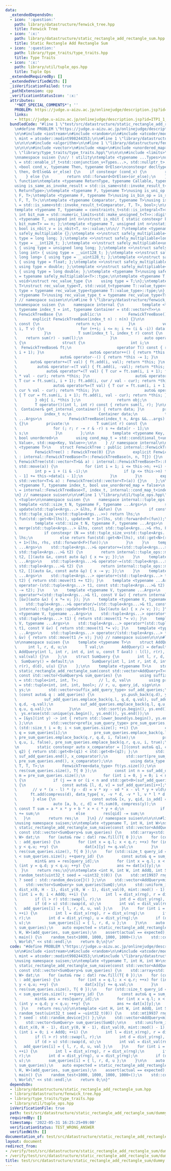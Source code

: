 ```yaml
---
data:
  _extendedDependsOn:
  - icon: ':question:'
    path: library/datastructure/fenwick_tree.hpp
    title: Fenwick Tree
  - icon: ':x:'
    path: library/datastructure/static_rectangle_add_rectangle_sum.hpp
    title: Static Rectangle Add Rectangle Sum
  - icon: ':question:'
    path: library/type_traits/type_traits.hpp
    title: Type Traits
  - icon: ':x:'
    path: library/util/tuple_ops.hpp
    title: Tuple Ops
  _extendedRequiredBy: []
  _extendedVerifiedWith: []
  _isVerificationFailed: true
  _pathExtension: cpp
  _verificationStatusIcon: ':x:'
  attributes:
    '*NOT_SPECIAL_COMMENTS*': ''
    PROBLEM: https://judge.u-aizu.ac.jp/onlinejudge/description.jsp?id=ITP1_1_A
    links:
    - https://judge.u-aizu.ac.jp/onlinejudge/description.jsp?id=ITP1_1_A
  bundledCode: "#line 1 \"test/src/datastructure/static_rectangle_add_rectangle_sum/dummy.test.cpp\"\
    \n#define PROBLEM \"https://judge.u-aizu.ac.jp/onlinejudge/description.jsp?id=ITP1_1_A\"\
    \n\n#include <iostream>\n#include <random>\n\n#include <atcoder/modint>\nusing\
    \ mint = atcoder::modint998244353;\n\n#line 1 \"library/datastructure/static_rectangle_add_rectangle_sum.hpp\"\
    \n\n\n\n#include <algorithm>\n\n#line 1 \"library/datastructure/fenwick_tree.hpp\"\
    \n\n\n\n#include <vector>\n#include <map>\n#include <unordered_map>\n\n#line 1\
    \ \"library/type_traits/type_traits.hpp\"\n\n\n\n#include <limits>\n#include <type_traits>\n\
    \nnamespace suisen {\n// ! utility\ntemplate <typename ...Types>\nusing constraints_t\
    \ = std::enable_if_t<std::conjunction_v<Types...>, std::nullptr_t>;\ntemplate\
    \ <bool cond_v, typename Then, typename OrElse>\nconstexpr decltype(auto) constexpr_if(Then&&\
    \ then, OrElse&& or_else) {\n    if constexpr (cond_v) {\n        return std::forward<Then>(then);\n\
    \    } else {\n        return std::forward<OrElse>(or_else);\n    }\n}\n\n// !\
    \ function\ntemplate <typename ReturnType, typename Callable, typename ...Args>\n\
    using is_same_as_invoke_result = std::is_same<std::invoke_result_t<Callable, Args...>,\
    \ ReturnType>;\ntemplate <typename F, typename T>\nusing is_uni_op = is_same_as_invoke_result<T,\
    \ F, T>;\ntemplate <typename F, typename T>\nusing is_bin_op = is_same_as_invoke_result<T,\
    \ F, T, T>;\n\ntemplate <typename Comparator, typename T>\nusing is_comparator\
    \ = std::is_same<std::invoke_result_t<Comparator, T, T>, bool>;\n\n// ! integral\n\
    template <typename T, typename = constraints_t<std::is_integral<T>>>\nconstexpr\
    \ int bit_num = std::numeric_limits<std::make_unsigned_t<T>>::digits;\ntemplate\
    \ <typename T, unsigned int n>\nstruct is_nbit { static constexpr bool value =\
    \ bit_num<T> == n; };\ntemplate <typename T, unsigned int n>\nstatic constexpr\
    \ bool is_nbit_v = is_nbit<T, n>::value;\n\n// ?\ntemplate <typename T>\nstruct\
    \ safely_multipliable {};\ntemplate <>\nstruct safely_multipliable<int> { using\
    \ type = long long; };\ntemplate <>\nstruct safely_multipliable<long long> { using\
    \ type = __int128_t; };\ntemplate <>\nstruct safely_multipliable<unsigned int>\
    \ { using type = unsigned long long; };\ntemplate <>\nstruct safely_multipliable<unsigned\
    \ long int> { using type = __uint128_t; };\ntemplate <>\nstruct safely_multipliable<unsigned\
    \ long long> { using type = __uint128_t; };\ntemplate <>\nstruct safely_multipliable<float>\
    \ { using type = float; };\ntemplate <>\nstruct safely_multipliable<double> {\
    \ using type = double; };\ntemplate <>\nstruct safely_multipliable<long double>\
    \ { using type = long double; };\ntemplate <typename T>\nusing safely_multipliable_t\
    \ = typename safely_multipliable<T>::type;\n\ntemplate <typename T, typename =\
    \ void>\nstruct rec_value_type {\n    using type = T;\n};\ntemplate <typename\
    \ T>\nstruct rec_value_type<T, std::void_t<typename T::value_type>> {\n    using\
    \ type = typename rec_value_type<typename T::value_type>::type;\n};\ntemplate\
    \ <typename T>\nusing rec_value_type_t = typename rec_value_type<T>::type;\n\n\
    } // namespace suisen\n\n\n#line 9 \"library/datastructure/fenwick_tree.hpp\"\n\
    \nnamespace suisen {\n    namespace internal {\n        template <typename T,\
    \ typename index_t = int, typename Container = std::vector<T>>\n        class\
    \ FenwickTreeBase {\n        public:\n            FenwickTreeBase() {}\n     \
    \       explicit FenwickTreeBase(index_t n) : n(n) {}\n\n            int size()\
    \ const {\n                return n;\n            }\n            void add(index_t\
    \ i, T v) {\n                for (++i; i <= n; i += (i & -i)) data[i - 1] += v;\n\
    \            }\n            T sum(index_t l, index_t r) const {\n            \
    \    return sum(r) - sum(l);\n            }\n            auto operator[](int i)\
    \ {\n                struct {\n                    int i;\n                  \
    \  FenwickTreeBase& ft;\n                    operator T() const { return ft.sum(i,\
    \ i + 1); }\n                    auto& operator++() { return *this += 1; }\n \
    \                   auto& operator--() { return *this -= 1; }\n              \
    \      auto& operator+=(T val) { ft.add(i, val); return *this; }\n           \
    \         auto& operator-=(T val) { ft.add(i, -val); return *this; }\n       \
    \             auto& operator*=(T val) { T cur = ft.sum(i, i + 1); ft.add(i, cur\
    \ * val - cur); return *this; }\n                    auto& operator/=(T val) {\
    \ T cur = ft.sum(i, i + 1); ft.add(i, cur / val - cur); return *this; }\n    \
    \                auto& operator%=(T val) { T cur = ft.sum(i, i + 1); ft.add(i,\
    \ cur % val - cur); return *this; }\n                    auto& operator =(T val)\
    \ { T cur = ft.sum(i, i + 1); ft.add(i, val - cur); return *this; }\n        \
    \        } obj{ i, *this };\n                return obj;\n            }\n    \
    \        T operator()(int l, int r) const { return sum(l, r); }\n\n          \
    \  Container& get_internal_container() { return data; }\n        protected:\n\
    \            index_t n;\n            Container data;\n            template <typename\
    \ ...Args>\n            FenwickTreeBase(index_t n, Args &&...args) : n(n), data(std::forward<Args>(args)...)\
    \ {}\n        private:\n            T sum(int r) const {\n                T s{};\n\
    \                for (; r; r -= r & -r) s += data[r - 1];\n                return\
    \ s;\n            }\n        };\n\n        template <typename Key, typename Value,\
    \ bool unordered>\n        using cond_map_t = std::conditional_t<unordered, std::unordered_map<Key,\
    \ Value>, std::map<Key, Value>>;\n\n    } // namespace internal\n\n    template\
    \ <typename T>\n    struct FenwickTree : public internal::FenwickTreeBase<T> {\n\
    \        FenwickTree() : FenwickTree(0) {}\n        explicit FenwickTree(int n)\
    \ : internal::FenwickTreeBase<T>::FenwickTreeBase(n, n, T{}) {}\n        explicit\
    \ FenwickTree(std::vector<T>&& a) : internal::FenwickTreeBase<T>::FenwickTreeBase(a.size(),\
    \ std::move(a)) {\n            for (int i = 1; i <= this->n; ++i) {\n        \
    \        int p = i + (i & -i);\n                if (p <= this->n) this->data[p\
    \ - 1] += this->data[i - 1];\n            }\n        }\n        explicit FenwickTree(const\
    \ std::vector<T>& a) : FenwickTree(std::vector<T>(a)) {}\n    };\n\n    template\
    \ <typename T, typename index_t, bool use_unordered_map = false>\n    using MapFenwickTree\
    \ = internal::FenwickTreeBase<T, index_t, internal::cond_map_t<index_t, T, use_unordered_map>>;\n\
    \n} // namespace suisen\n\n\n#line 1 \"library/util/tuple_ops.hpp\"\n\n\n\n#include\
    \ <tuple>\n\nnamespace suisen {\n    namespace internal::tuple_ops {\n       \
    \ template <std::size_t N, typename F, typename ...Args>\n        std::tuple<Args...>&\
    \ update(std::tuple<Args...> &lhs, F &&fun) {\n            if constexpr (N ==\
    \ std::tuple_size_v<std::tuple<Args...>>) return lhs;\n            else return\
    \ fun(std::get<N>(lhs)), update<N + 1>(lhs, std::forward<F>(fun));\n        }\n\
    \        template <std::size_t N, typename F, typename ...Args>\n        std::tuple<Args...>&\
    \ merge(std::tuple<Args...> &lhs, const std::tuple<Args...>& rhs, F &&fun) {\n\
    \            if constexpr (N == std::tuple_size_v<std::tuple<Args...>>) return\
    \ lhs;\n            else return fun(std::get<N>(lhs), std::get<N>(rhs)), merge<N\
    \ + 1>(lhs, rhs, std::forward<F>(fun));\n        }\n    }\n    template <typename\
    \ ...Args>\n    std::tuple<Args...>& operator+=(std::tuple<Args...>& t1, const\
    \ std::tuple<Args...>& t2) {\n        return internal::tuple_ops::merge<0>(t1,\
    \ t2, [](auto &x, const auto &y) { x += y; });\n    }\n    template <typename\
    \ ...Args>\n    std::tuple<Args...>& operator-=(std::tuple<Args...>& t1, const\
    \ std::tuple<Args...>& t2) {\n        return internal::tuple_ops::merge<0>(t1,\
    \ t2, [](auto &x, const auto &y) { x -= y; });\n    }\n    template <typename\
    \ ...Args>\n    std::tuple<Args...> operator+(std::tuple<Args...> t1, const std::tuple<Args...>&\
    \ t2) { return std::move(t1 += t2); }\n    template <typename ...Args>\n    std::tuple<Args...>\
    \ operator-(std::tuple<Args...> t1, const std::tuple<Args...>& t2) { return std::move(t1\
    \ -= t2); }\n    \n    template <typename V, typename ...Args>\n    std::tuple<Args...>&\
    \ operator*=(std::tuple<Args...>& t1, const V &v) { return internal::tuple_ops::update<0>(t1,\
    \ [&v](auto &x) { x *= v; }); }\n    template <typename V, typename ...Args>\n\
    \    std::tuple<Args...>& operator/=(std::tuple<Args...>& t1, const V &v) { return\
    \ internal::tuple_ops::update<0>(t1, [&v](auto &x) { x /= v; }); }\n\n    template\
    \ <typename V, typename ...Args>\n    std::tuple<Args...> operator*(const V &v,\
    \ std::tuple<Args...> t1) { return std::move(t1 *= v); }\n    template <typename\
    \ V, typename ...Args>\n    std::tuple<Args...> operator*(std::tuple<Args...>\
    \ t1, const V &v) { return std::move(t1 *= v); }\n    template <typename V, typename\
    \ ...Args>\n    std::tuple<Args...> operator/(std::tuple<Args...> t1, const V\
    \ &v) { return std::move(t1 /= v); }\n} // namespace suisen\n\n\n#line 8 \"library/datastructure/static_rectangle_add_rectangle_sum.hpp\"\
    \n\nnamespace suisen {\n    template <typename T>\n    struct AddQuery {\n   \
    \     int l, r, d, u;\n        T val;\n        AddQuery() = default;\n       \
    \ AddQuery(int l, int r, int d, int u, const T &val) : l(l), r(r), d(d), u(u),\
    \ val(val) {}\n    };\n    struct SumQuery {\n        int l, r, d, u;\n      \
    \  SumQuery() = default;\n        SumQuery(int l, int r, int d, int u) : l(l),\
    \ r(r), d(d), u(u) {}\n    };\n\n    template <typename T>\n    std::vector<T>\
    \ static_rectangle_add_rectangle_sum(const std::vector<AddQuery<T>>& add_queries,\
    \ const std::vector<SumQuery>& sum_queries) {\n        using suffix_add_query_type\
    \ = std::tuple<int, int, T>;         // l, d, val\n        using prefix_sum_query_type\
    \ = std::tuple<int, int, int, bool>; // r, u, query_id, sign\n\n        std::vector<int>\
    \ ys;\n        std::vector<suffix_add_query_type> suf_add_queries;\n        for\
    \ (const auto& q : add_queries) {\n            ys.push_back(q.d), ys.push_back(q.u);\n\
    \            suf_add_queries.emplace_back(q.l, q.d, q.val), suf_add_queries.emplace_back(q.r,\
    \ q.d, -q.val);\n            suf_add_queries.emplace_back(q.l, q.u, -q.val), suf_add_queries.emplace_back(q.r,\
    \ q.u, q.val);\n        }\n\n        std::sort(ys.begin(), ys.end());\n      \
    \  ys.erase(std::unique(ys.begin(), ys.end()), ys.end());\n        auto compress\
    \ = [&ys](int y) -> int { return std::lower_bound(ys.begin(), ys.end(), y) - ys.begin();\
    \ };\n\n        std::vector<prefix_sum_query_type> pre_sum_queries;\n        for\
    \ (std::size_t i = 0; i < sum_queries.size(); ++i) {\n            const auto&\
    \ q = sum_queries[i];\n            pre_sum_queries.emplace_back(q.l, q.d, i, true),\
    \ pre_sum_queries.emplace_back(q.r, q.d, i, false);\n            pre_sum_queries.emplace_back(q.l,\
    \ q.u, i, false), pre_sum_queries.emplace_back(q.r, q.u, i, true);\n        }\n\
    \n        static constexpr auto x_comparator = [](const auto& q1, const auto&\
    \ q2) { return std::get<0>(q1) < std::get<0>(q2); };\n        std::sort(suf_add_queries.begin(),\
    \ suf_add_queries.end(), x_comparator);\n        std::sort(pre_sum_queries.begin(),\
    \ pre_sum_queries.end(), x_comparator);\n\n        using data_type = std::tuple<T,\
    \ T, T, T>;\n        FenwickTree<data_type> ft(ys.size());\n\n        std::vector<T>\
    \ res(sum_queries.size(), T{ 0 });\n        const int n = suf_add_queries.size(),\
    \ m = pre_sum_queries.size();\n        for (int i = 0, j = 0; i < n or j < m;)\
    \ {\n            if (j == m or (i < n and std::get<0>(suf_add_queries[i]) < std::get<0>(pre_sum_queries[j])))\
    \ {\n                const auto& [l, d, v] = suf_add_queries[i++];\n         \
    \       // v * (x - l) * (y - d) = v * xy - vd * x - vl * y + vld\n          \
    \      ft.add(compress(d), data_type{ v, -v * d, -v * l, v * l * d });\n     \
    \       } else {\n                const auto& [x, y, qid, is_add] = pre_sum_queries[j++];\n\
    \                auto [a, b, c, d] = ft.sum(0, compress(y));\n               \
    \ const T sum = a * x * y + b * x + c * y + d;\n                if (is_add) res[qid]\
    \ += sum;\n                else        res[qid] -= sum;\n            }\n     \
    \   }\n        return res;\n    }\n} // namespace suisen\n\n\n\n#line 10 \"test/src/datastructure/static_rectangle_add_rectangle_sum/dummy.test.cpp\"\
    \nusing namespace suisen;\n\ntemplate <typename T, int H, int W>\nstd::vector<T>\
    \ static_rectangle_add_rectangle_sum_naive(const std::vector<AddQuery<T>>& add_queries,\
    \ const std::vector<SumQuery>& sum_queries) {\n    std::array<std::array<T, H>,\
    \ W> dat;\n    for (auto& row : dat) row.fill(T{ 0 });\n    for (const auto& q\
    \ : add_queries) {\n        for (int x = q.l; x < q.r; ++x) for (int y = q.d;\
    \ y < q.u; ++y) {\n            dat[x][y] += q.val;\n        }\n    }\n    std::vector<T>\
    \ res(sum_queries.size(), T{ 0 });\n    for (std::size_t query_id = 0; query_id\
    \ < sum_queries.size(); ++query_id) {\n        const auto& q = sum_queries[query_id];\n\
    \        mint& ans = res[query_id];\n        for (int x = q.l; x < q.r; ++x) for\
    \ (int y = q.d; y < q.u; ++y) {\n            ans += dat[x][y];\n        }\n  \
    \  }\n    return res;\n}\n\ntemplate <int H, int W, int AddQ, int SumQ>\nvoid\
    \ random_test(uint32_t seed = ~uint32_t(0)) {\n    std::mt19937 rng{ seed != ~uint32_t(0)\
    \ ? seed : std::random_device{}() };\n\n    std::vector<AddQuery<mint>> add_queries(AddQ);\n\
    \    std::vector<SumQuery> sum_queries(SumQ);\n\n    std::uniform_int_distribution<int>\
    \ dist_x(0, H - 1), dist_y(0, W - 1), dist_val(0, mint::mod() - 1);\n\n    for\
    \ (int i = 0; i < AddQ; ++i) {\n        int l = dist_x(rng), r = dist_x(rng);\n\
    \        if (l > r) std::swap(l, r);\n        int d = dist_y(rng), u = dist_y(rng);\n\
    \        if (d > u) std::swap(d, u);\n        int val = dist_val(rng);\n     \
    \   add_queries[i] = { l, r, d, u, val };\n    }\n    for (int i = 0; i < SumQ;\
    \ ++i) {\n        int l = dist_x(rng), r = dist_x(rng);\n        if (l > r) std::swap(l,\
    \ r);\n        int d = dist_y(rng), u = dist_y(rng);\n        if (d > u) std::swap(d,\
    \ u);\n        sum_queries[i] = { l, r, d, u };\n    }\n\n    auto actual = static_rectangle_add_rectangle_sum(add_queries,\
    \ sum_queries);\n    auto expected = static_rectangle_add_rectangle_sum_naive<mint,\
    \ H, W>(add_queries, sum_queries);\n    assert(actual == expected);\n}\n\nint\
    \ main() {\n    random_test<1000, 1000, 1000, 1000>();\n    std::cout << \"Hello\
    \ World\" << std::endl;\n    return 0;\n}\n"
  code: "#define PROBLEM \"https://judge.u-aizu.ac.jp/onlinejudge/description.jsp?id=ITP1_1_A\"\
    \n\n#include <iostream>\n#include <random>\n\n#include <atcoder/modint>\nusing\
    \ mint = atcoder::modint998244353;\n\n#include \"library/datastructure/static_rectangle_add_rectangle_sum.hpp\"\
    \nusing namespace suisen;\n\ntemplate <typename T, int H, int W>\nstd::vector<T>\
    \ static_rectangle_add_rectangle_sum_naive(const std::vector<AddQuery<T>>& add_queries,\
    \ const std::vector<SumQuery>& sum_queries) {\n    std::array<std::array<T, H>,\
    \ W> dat;\n    for (auto& row : dat) row.fill(T{ 0 });\n    for (const auto& q\
    \ : add_queries) {\n        for (int x = q.l; x < q.r; ++x) for (int y = q.d;\
    \ y < q.u; ++y) {\n            dat[x][y] += q.val;\n        }\n    }\n    std::vector<T>\
    \ res(sum_queries.size(), T{ 0 });\n    for (std::size_t query_id = 0; query_id\
    \ < sum_queries.size(); ++query_id) {\n        const auto& q = sum_queries[query_id];\n\
    \        mint& ans = res[query_id];\n        for (int x = q.l; x < q.r; ++x) for\
    \ (int y = q.d; y < q.u; ++y) {\n            ans += dat[x][y];\n        }\n  \
    \  }\n    return res;\n}\n\ntemplate <int H, int W, int AddQ, int SumQ>\nvoid\
    \ random_test(uint32_t seed = ~uint32_t(0)) {\n    std::mt19937 rng{ seed != ~uint32_t(0)\
    \ ? seed : std::random_device{}() };\n\n    std::vector<AddQuery<mint>> add_queries(AddQ);\n\
    \    std::vector<SumQuery> sum_queries(SumQ);\n\n    std::uniform_int_distribution<int>\
    \ dist_x(0, H - 1), dist_y(0, W - 1), dist_val(0, mint::mod() - 1);\n\n    for\
    \ (int i = 0; i < AddQ; ++i) {\n        int l = dist_x(rng), r = dist_x(rng);\n\
    \        if (l > r) std::swap(l, r);\n        int d = dist_y(rng), u = dist_y(rng);\n\
    \        if (d > u) std::swap(d, u);\n        int val = dist_val(rng);\n     \
    \   add_queries[i] = { l, r, d, u, val };\n    }\n    for (int i = 0; i < SumQ;\
    \ ++i) {\n        int l = dist_x(rng), r = dist_x(rng);\n        if (l > r) std::swap(l,\
    \ r);\n        int d = dist_y(rng), u = dist_y(rng);\n        if (d > u) std::swap(d,\
    \ u);\n        sum_queries[i] = { l, r, d, u };\n    }\n\n    auto actual = static_rectangle_add_rectangle_sum(add_queries,\
    \ sum_queries);\n    auto expected = static_rectangle_add_rectangle_sum_naive<mint,\
    \ H, W>(add_queries, sum_queries);\n    assert(actual == expected);\n}\n\nint\
    \ main() {\n    random_test<1000, 1000, 1000, 1000>();\n    std::cout << \"Hello\
    \ World\" << std::endl;\n    return 0;\n}"
  dependsOn:
  - library/datastructure/static_rectangle_add_rectangle_sum.hpp
  - library/datastructure/fenwick_tree.hpp
  - library/type_traits/type_traits.hpp
  - library/util/tuple_ops.hpp
  isVerificationFile: true
  path: test/src/datastructure/static_rectangle_add_rectangle_sum/dummy.test.cpp
  requiredBy: []
  timestamp: '2022-05-31 16:25:25+09:00'
  verificationStatus: TEST_WRONG_ANSWER
  verifiedWith: []
documentation_of: test/src/datastructure/static_rectangle_add_rectangle_sum/dummy.test.cpp
layout: document
redirect_from:
- /verify/test/src/datastructure/static_rectangle_add_rectangle_sum/dummy.test.cpp
- /verify/test/src/datastructure/static_rectangle_add_rectangle_sum/dummy.test.cpp.html
title: test/src/datastructure/static_rectangle_add_rectangle_sum/dummy.test.cpp
---
```

